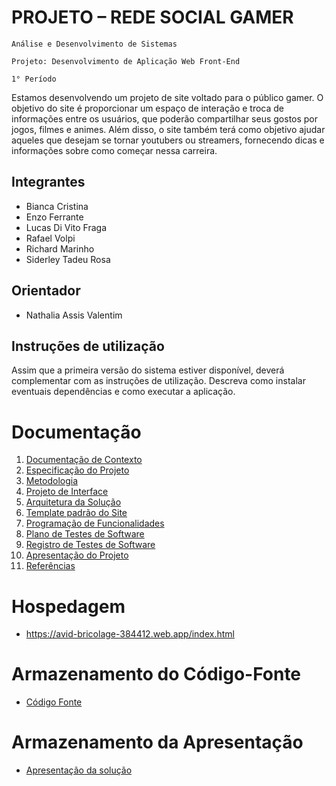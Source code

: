 # PROJETO – REDE SOCIAL GAMER 

`Análise e Desenvolvimento de Sistemas`

`Projeto: Desenvolvimento de Aplicação Web Front-End`

`1° Período`

Estamos desenvolvendo um projeto de site voltado para o público gamer. O objetivo do site é proporcionar um espaço de interação e troca de informações entre os usuários, que poderão compartilhar seus gostos por jogos, filmes e animes. Além disso, o site também terá como objetivo ajudar aqueles que desejam se tornar youtubers ou streamers, fornecendo dicas e informações sobre como começar nessa carreira.

## Integrantes

* Bianca Cristina
* Enzo Ferrante
* Lucas Di Vito Fraga
* Rafael Volpi
* Richard Marinho
* Siderley Tadeu Rosa

## Orientador

* Nathalia Assis Valentim

## Instruções de utilização

Assim que a primeira versão do sistema estiver disponível, deverá complementar com as instruções de utilização. Descreva como instalar eventuais dependências e como executar a aplicação.

# Documentação

<ol>
<li><a href="docs/01-Documentação de Contexto.md"> Documentação de Contexto</a></li>
<li><a href="docs/02-Especificação do Projeto.md"> Especificação do Projeto</a></li>
<li><a href="docs/03-Metodologia.md"> Metodologia</a></li>
<li><a href="docs/04-Projeto de Interface.md"> Projeto de Interface</a></li>
<li><a href="docs/05-Arquitetura da Solução.md"> Arquitetura da Solução</a></li>
<li><a href="docs/06-Template padrão do Site.md"> Template padrão do Site</a></li>
<li><a href="docs/07-Programação de Funcionalidades.md"> Programação de Funcionalidades</a></li>
<li><a href="docs/08-Plano de Testes de Software.md"> Plano de Testes de Software</a></li>
<li><a href="docs/09-Registro de Testes de Software.md"> Registro de Testes de Software</a></li>
<li><a href="docs/10-Apresentação do Projeto.md"> Apresentação do Projeto</a></li>
<li><a href="docs/11-Referências.md"> Referências</a></li>
</ol>

# Hospedagem

* https://avid-bricolage-384412.web.app/index.html 

# Armazenamento do Código-Fonte

* <a href="src/README.md">Código Fonte</a>

# Armazenamento da Apresentação

* <a href="presentation/README.md">Apresentação da solução</a>
